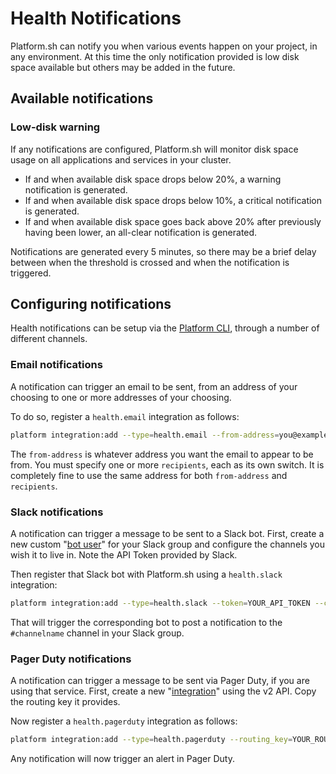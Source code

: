 # Health Notifications

Platform.sh can notify you when various events happen on your project, in any environment.  At this time the only notification provided is low disk space available but others may be added in the future.

## Available notifications

### Low-disk warning

If any notifications are configured, Platform.sh will monitor disk space usage on all applications and services in your cluster.  

* If and when available disk space drops below 20%, a warning notification is generated.
* If and when available disk space drops below 10%, a critical notification is generated.
* If and when available disk space goes back above 20% after previously having been lower, an all-clear notification is generated.

Notifications are generated every 5 minutes, so there may be a brief delay between when the threshold is crossed and when the notification is triggered.

## Configuring notifications

Health notifications can be setup via the [Platform CLI](/overview/cli.md), through a number of different channels.

### Email notifications

A notification can trigger an email to be sent, from an address of your choosing to one or more addresses of your choosing.

To do so, register a `health.email` integration as follows:

```bash
platform integration:add --type=health.email --from-address=you@example.com --recipients=them@example.com --recipients=others@example.com
```

The `from-address` is whatever address you want the email to appear to be from.  You must specify one or more `recipients`, each as its own switch.  It is completely fine to use the same address for both `from-address` and `recipients`.

### Slack notifications

A notification can trigger a message to be sent to a Slack bot.  First, create a new custom "[bot user](https://api.slack.com/bot-users)" for your Slack group and configure the channels you wish it to live in.  Note the API Token provided by Slack.

Then register that Slack bot with Platform.sh using a `health.slack` integration:

```bash
platform integration:add --type=health.slack --token=YOUR_API_TOKEN --channel=#channelname
```

That will trigger the corresponding bot to post a notification to the `#channelname` channel in your Slack group.

### Pager Duty notifications

A notification can trigger a message to be sent via Pager Duty, if you are using that service.  First, create a new "[integration](https://www.pagerduty.com/integrations/)" using the v2 API.  Copy the routing key it provides.

Now register a `health.pagerduty` integration as follows:


```bash
platform integration:add --type=health.pagerduty --routing_key=YOUR_ROUTING_KEY
```

Any notification will now trigger an alert in Pager Duty.
